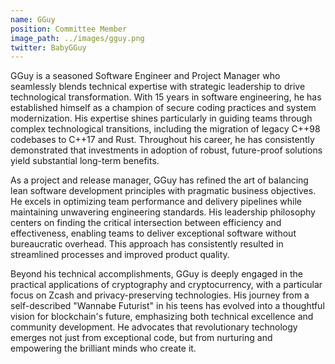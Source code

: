 ```yaml
---
name: GGuy
position: Committee Member
image_path: ../images/gguy.png
twitter: BabyGGuy
---
```


GGuy is a seasoned Software Engineer and Project Manager who seamlessly blends technical expertise with strategic leadership to drive technological transformation. With 15 years in software engineering, he has established himself as a champion of secure coding practices and system modernization. His expertise shines particularly in guiding teams through complex technological transitions, including the migration of legacy C++98 codebases to C++17 and Rust. Throughout his career, he has consistently demonstrated that investments in adoption of robust, future-proof solutions yield substantial long-term benefits.

As a project and release manager, GGuy has refined the art of balancing lean software development principles with pragmatic business objectives. He excels in optimizing team performance and delivery pipelines while maintaining unwavering engineering standards. His leadership philosophy centers on finding the critical intersection between efficiency and effectiveness, enabling teams to deliver exceptional software without bureaucratic overhead. This approach has consistently resulted in streamlined processes and improved product quality.

Beyond his technical accomplishments, GGuy is deeply engaged in the practical applications of cryptography and cryptocurrency, with a particular focus on Zcash and privacy-preserving technologies. His journey from a self-described "Wannabe Futurist" in his teens has evolved into a thoughtful vision for blockchain's future, emphasizing both technical excellence and community development. He advocates that revolutionary technology emerges not just from exceptional code, but from nurturing and empowering the brilliant minds who create it.